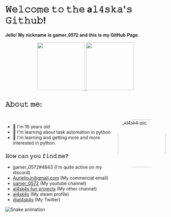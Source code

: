 # 𝚆𝚎𝚕𝚌𝚘𝚖𝚎 𝚝𝚘 𝚝𝚑𝚎 a𝚕𝟺𝚜𝚔𝚊'𝚜 𝙶𝚒𝚝𝚑𝚞𝚋!

𝐉𝐞𝐥𝐥𝐨! 𝐌𝐲 𝐧𝐢𝐜𝐤𝐧𝐚𝐦𝐞 𝐢𝐬 𝐠𝐚𝐦𝐞𝐫_𝟎𝟓𝟕𝟐 𝐚𝐧𝐝 𝐭𝐡𝐢𝐬 𝐢𝐬 𝐦𝐲 𝐆𝐢𝐭𝐇𝐮𝐛 𝐏𝐚𝐠𝐞.

<div align="center">
  <a href="https://github.com/al4sk4s">
  <img height="150em" src="https://github-readme-stats.vercel.app/api?username=al4sk4s&show_icons=true&theme=midnight-purple&include_all_commits=true&count_private=true"/>
  <img height="150em" src="https://github-readme-stats.vercel.app/api/top-langs/?username=al4sk4s&layout=compact&langs_count=7&theme=midnight-purple&include_all_commits=true&count_private=true"/>
  </a>
</div>

## 𝙰𝚋𝚘𝚞𝚝 𝚖𝚎:
<div style="display: inline_block"><br>
  <a href="https://github.com/al4sk4s">
  <img align="right" alt="Al4sk4-pic" height="150" style="border-radius:50px;" src="https://cdn.discordapp.com/attachments/906423523113828382/926550885914533908/alaskagub.png?width=676&height=676">
  </a>
</div>

* 🌲 I'm 16 years old
* 🤖 I'm learning about task automation in python
* 🐍 I'm learning and getting more and more interested in python.

### 𝙷𝚘𝚠 𝚌𝚊𝚗 𝚢𝚘𝚞 𝚏𝚒𝚗𝚍 𝚖𝚎?

* gamer_0572#4843 (I'm quite active on my discord)
* AurielioJr@gmail.com (My commercial email)
* [gamer_0572](https://www.youtube.com/channel/UCBBmwykhQOE3SJCkhu5On4w) (My youtube channel)
* [al4sk4s fun projects](https://www.youtube.com/channel/UC4tIXERSaJeIsRW_ztHKheA) (My other channel)
* [al4sk4s](https://steamcommunity.com/id/al4sk4s/) (My steam profile)
* [@al4sk4s](https://twitter.com/al4sk4s) (My Twitter)

![Snake animation](https://github.com/al4sk4s/al4sk4s/blob/output/github-contribution-grid-snake.svg)
